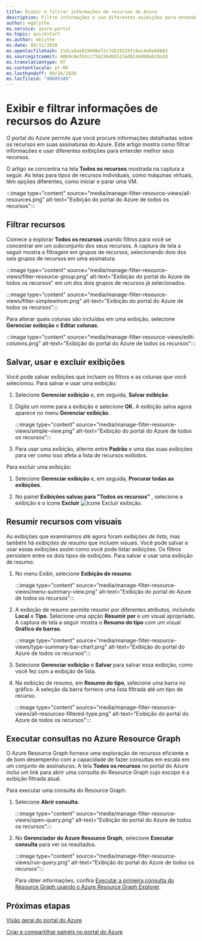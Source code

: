 ```yaml
---
title: Exibir e filtrar informações de recursos do Azure
description: Filtre informações e use diferentes exibições para entender melhor seus recursos do Azure.
author: mgblythe
ms.service: azure-portal
ms.topic: quickstart
ms.author: mblythe
ms.date: 09/11/2020
ms.openlocfilehash: 21dcadaa929b90e72c7d429229fc6ac4e0a66683
ms.sourcegitcommit: 80b9c8ef63cc75b226db5513ad81368b8ab28a28
ms.translationtype: HT
ms.contentlocale: pt-BR
ms.lasthandoff: 09/16/2020
ms.locfileid: "90605349"
---
```

# <a name="view-and-filter-azure-resource-information"></a>Exibir e filtrar informações de recursos do Azure

O portal do Azure permite que você procure informações detalhadas sobre os recursos em suas assinaturas do Azure. Este artigo mostra como filtrar informações e usar diferentes exibições para entender melhor seus recursos.

O artigo se concentra na tela **Todos os recursos** mostrada na captura a seguir. As telas para tipos de recursos individuais, como máquinas virtuais, têm opções diferentes, como iniciar e parar uma VM.

:::image type="content" source="media/manage-filter-resource-views/all-resources.png" alt-text="Exibição do portal do Azure de todos os recursos":::

## <a name="filter-resources"></a>Filtrar recursos

Comece a explorar **Todos os recursos** usando filtros para você se concentrar em um subconjunto dos seus recursos. A captura de tela a seguir mostra a filtragem em grupos de recursos, selecionando dois dos seis grupos de recursos em uma assinatura.

:::image type="content" source="media/manage-filter-resource-views/filter-resource-group.png" alt-text="Exibição do portal do Azure de todos os recursos" em um dos dois grupos de recursos já selecionados.

:::image type="content" source="media/manage-filter-resource-views/filter-simplewinvm.png" alt-text="Exibição do portal do Azure de todos os recursos":::

Para alterar quais colunas são incluídas em uma exibição, selecione **Gerenciar exibição** e **Editar colunas**.

:::image type="content" source="media/manage-filter-resource-views/edit-columns.png" alt-text="Exibição do portal do Azure de todos os recursos":::

## <a name="save-use-and-delete-views"></a>Salvar, usar e excluir exibições

Você pode salvar exibições que incluem os filtros e as colunas que você selecionou. Para salvar e usar uma exibição:

1. Selecione **Gerenciar exibição** e, em seguida, **Salvar exibição**.

1. Digite um nome para a exibição e selecione **OK**. A exibição salva agora aparece no menu **Gerenciar exibição**.

    :::image type="content" source="media/manage-filter-resource-views/simple-view.png" alt-text="Exibição do portal do Azure de todos os recursos":::

1. Para usar uma exibição, alterne entre **Padrão** e uma das suas exibições para ver como isso afeta a lista de recursos exibidos.

Para excluir uma exibição:

1. Selecione **Gerenciar exibição** e, em seguida, **Procurar todas as exibições**.

1. No painel **Exibições salvas para "Todos os recursos"** , selecione a exibição e o ícone **Excluir** ![ícone Excluir exibição](media/manage-filter-resource-views/icon-delete.png).

## <a name="summarize-resources-with-visuals"></a>Resumir recursos com visuais

As exibições que examinamos até agora foram _exibições de lista_, mas também há _exibições de resumo_ que incluem visuais. Você pode salvar e usar essas exibições assim como você pode listar exibições. Os filtros persistem entre os dois tipos de exibições. Para salvar e usar uma exibição de resumo:

1. No menu Exibir, selecione **Exibição de resumo**.

    :::image type="content" source="media/manage-filter-resource-views/menu-summary-view.png" alt-text="Exibição do portal do Azure de todos os recursos":::

1. A exibição de resumo permite resumir por diferentes atributos, incluindo **Local** e **Tipo**. Selecione uma opção **Resumir por** e um visual apropriado. A captura de tela a seguir mostra o **Resumo do tipo** com um visual **Gráfico de barras**.

    :::image type="content" source="media/manage-filter-resource-views/type-summary-bar-chart.png" alt-text="Exibição do portal do Azure de todos os recursos":::

1. Selecione **Gerenciar exibição** e **Salvar** para salvar essa exibição, como você fez com a exibição de lista.

1. Na exibição de resumo, em **Resumo do tipo**, selecione uma barra no gráfico. A seleção da barra fornece uma lista filtrada até um tipo de recurso.

    :::image type="content" source="media/manage-filter-resource-views/all-resources-filtered-type.png" alt-text="Exibição do portal do Azure de todos os recursos":::

## <a name="run-queries-in-azure-resource-graph"></a>Executar consultas no Azure Resource Graph

O Azure Resource Graph fornece uma exploração de recursos eficiente e de bom desempenho com a capacidade de fazer consultas em escala em um conjunto de assinaturas. A tela **Todos os recursos** no portal do Azure inclui um link para abrir uma consulta do Resource Graph cujo escopo é a exibição filtrada atual.

Para executar uma consulta do Resource Graph:

1. Selecione **Abrir consulta**.

    :::image type="content" source="media/manage-filter-resource-views/open-query.png" alt-text="Exibição do portal do Azure de todos os recursos":::

1. No **Gerenciador do Azure Resource Graph**, selecione **Executar consulta** para ver os resultados.

    :::image type="content" source="media/manage-filter-resource-views/run-query.png" alt-text="Exibição do portal do Azure de todos os recursos":::

    Para obter informações, confira [Executar a primeira consulta do Resource Graph usando o Azure Resource Graph Explorer](../governance/resource-graph/first-query-portal.md).

## <a name="next-steps"></a>Próximas etapas

[Visão geral do portal do Azure](azure-portal-overview.md)

[Criar e compartilhar painéis no portal do Azure](azure-portal-dashboards.md)
